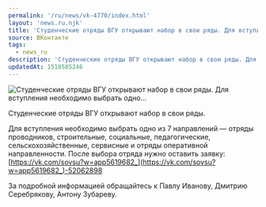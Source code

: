 ```yaml
---
permalink: '/ru/news/vk-4770/index.html'
layout: 'news.ru.njk'
title: 'Студенческие отряды ВГУ открывают набор в свои ряды. Для вступления необходимо выбрать одно'
source: ВКонтакте
tags:
  - news_ru
description: 'Студенческие отряды ВГУ открывают набор в свои ряды. Для вступления необходимо выбрать одно…'
updatedAt: 1510585246
---
```

![Студенческие отряды ВГУ открывают набор в свои ряды. Для вступления необходимо выбрать одно…](https://sun9-59.userapi.com/impf/c841125/v841125705/3789a/VYJM6TdmdkI.jpg?size=899x595&quality=96&proxy=1&sign=156f6db891e420da131b8c26e5db9734&c_uniq_tag=IYSfk2dq3479urqNPGteBB15jQn4wu70Oh6kz-amr_M&type=album)

Студенческие отряды ВГУ открывают набор в свои ряды.

Для вступления необходимо выбрать одно из 7 направлений — отряды проводников, строительные, социальные, педагогические, сельскохозяйственные, сервисные и отряды оперативной направленности. После выбора отряда нужно оставить заявку: [https://vk.com/sovsu?w=app5619682_](https://vk.com/sovsu?w=app5619682_)-52062898

За подробной информацией обращайтесь к Павлу Иванову, Дмитрию Серебрякову, Антону Зубареву.
